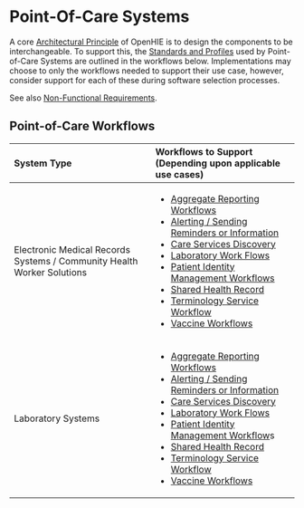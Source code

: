 # Point-Of-Care Systems

A core [Architectural Principle](../architecture-specification/architectural-principles.md) of OpenHIE is to design the components to be interchangeable. To support this,  the [Standards and Profiles](../architecture-specification/standards-and-profiles.md) used by Point-of-Care Systems are outlined in the workflows below. Implementations may choose to only the workflows needed to support their use case, however, consider support for each of these during software selection processes.  

See also [Non-Functional Requirements](non-functional-requirements.md). 

## Point-of-Care Workflows  

<table>
  <thead>
    <tr>
      <th style="text-align:left">System Type</th>
      <th style="text-align:left">Workflows to Support (Depending upon applicable use cases)</th>
    </tr>
  </thead>
  <tbody>
    <tr>
      <td style="text-align:left">Electronic Medical Records Systems / Community Health Worker Solutions</td>
      <td
      style="text-align:left">
        <ul>
          <li><a href="../introduction/aggregate-reporting-workflows/">Aggregate Reporting Workflows</a> 
          </li>
          <li><a href="../introduction/alerting-sending-reminders-or-information/">Alerting / Sending Reminders or Information</a>
          </li>
          <li><a href="../introduction/care-services-discovery/">Care Services Discovery</a>
          </li>
          <li><a href="../introduction/laboratory-work-flows/">Laboratory Work Flows</a>
          </li>
          <li><a href="../introduction/patient-identity-management-workflows/">Patient Identity Management Workflows</a>
          </li>
          <li><a href="../introduction/shared-health-record/">Shared Health Record</a>
          </li>
          <li><a href="../introduction/terminology-service-workflow/">Terminology Service Workflow</a>
          </li>
          <li><a href="../introduction/vaccine-workflows.md">Vaccine Workflows</a>
          </li>
        </ul>
        </td>
    </tr>
    <tr>
      <td style="text-align:left">Laboratory Systems</td>
      <td style="text-align:left">
        <p></p>
        <ul>
          <li><a href="../introduction/aggregate-reporting-workflows/">Aggregate Reporting Workflows</a> 
          </li>
          <li><a href="../introduction/alerting-sending-reminders-or-information/">Alerting / Sending Reminders or Information</a>
          </li>
          <li><a href="../introduction/care-services-discovery/">Care Services Discovery</a>
          </li>
          <li><a href="../introduction/laboratory-work-flows/">Laboratory Work Flows</a>
          </li>
          <li><a href="../introduction/patient-identity-management-workflows/">Patient Identity Management Workflow</a>s</li>
          <li><a href="../introduction/shared-health-record/">Shared Health Record</a>
          </li>
          <li><a href="../introduction/terminology-service-workflow/">Terminology Service Workflow</a>
          </li>
          <li><a href="../introduction/vaccine-workflows.md">Vaccine Workflows</a>
          </li>
        </ul>
      </td>
    </tr>
  </tbody>
</table>



